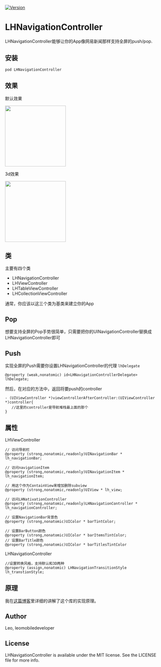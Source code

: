 
[![Version](https://img.shields.io/cocoapods/v/LHNavigationController.svg?style=flat)](http://cocoapods.org/pods/LHNavigationController)


# LHNavigationController

LHNavigationController能够让你的App像网易新闻那样支持全屏的push/pop.

## 安装

```
pod LHNavigationController
```

## 效果

默认效果

<img src="https://raw.github.com/LeoMobileDeveloper/LHNavigationController/master/ScreenShots/gif.gif" width="200">

3d效果

<img src="https://raw.github.com/LeoMobileDeveloper/LHNavigationController/master/ScreenShots/gif2.gif" width="200">

## 类
主要有四个类

* LHNavigationController
* LHViewController
* LHTableViewController
* LHCollectionViewController

通常，你应该以这三个类为基类来建立你的App


## Pop

想要支持全屏的Pop手势很简单，只需要把你的UINavigationController替换成LHNavigationController即可

## Push

实现全屏的Push需要你设置LHNavigationController的代理 `lhDelegate`

 ```
 @property (weak,nonatomic) id<LHNavigationControllerDelegate> lhDelegate;

 ```
 
然后，在对应的方法中，返回将要push的controller

```
- (UIViewController *)viewControllerAfterController:(UIViewController *)controller{
   //这里的controller是导航堆栈最上面的那个
}

``` 

## 属性

LHViewController

```
// 访问导航栏 
@property (strong,nonatomic,readonly)UINavigationBar * lh_navigationBar;

// 访问navigationItem
@property (strong,nonatomic,readonly)UINavigationItem * lh_navigationItem;

// 用这个作为ContainView来增加删除subview
@property (strong,nonatomic,readonly)UIView * lh_view;

// 访问LHNativationController
@property (strong,nonatomic,readonly)LHNavigationController * lh_navigationController;

// 设置NavigationBar背景色
@property (strong,nonatomic)UIColor * barTintColor;

// 设置BarButton颜色
@property (strong,nonatomic)UIColor * barItemsTintColor;
// 设置BarTitle颜色
@property (strong,nonatomic)UIColor * barTitlesTintColor
```

LHNavigationController

```
//设置转换风格，支持默认和3D两种
@property (assign,nonatomic) LHNavigationTransitionStyle lh_transtionStyle;

```
## 原理

我在[这篇博客](http://blog.csdn.net/hello_hwc/article/details/51764459)里详细的讲解了这个库的实现原理。

## Author

Leo, leomobiledeveloper

## License

LHNavigationController is available under the MIT license. See the LICENSE file for more info.

